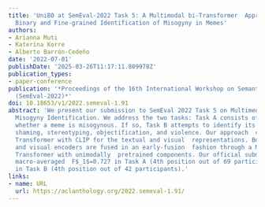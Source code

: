 ```yaml
---
title: 'UniBO at SemEval-2022 Task 5: A Multimodal bi-Transformer  Approach to the
  Binary and Fine-grained Identification of Misogyny in Memes'
authors:
- Arianna Muti
- Katerina Korre
- Alberto Barrón-Cedeño
date: '2022-07-01'
publishDate: '2025-03-26T11:17:11.809978Z'
publication_types:
- paper-conference
publication: '*Proceedings of the 16th International Workshop on Semantic  Evaluation
  (SemEval-2022)*'
doi: 10.18653/v1/2022.semeval-1.91
abstract: 'We present our submission to SemEval 2022 Task 5 on Multimedia  Automatic
  Misogyny Identification. We address the two tasks: Task A consists of  identifying
  whether a meme is misogynous. If so, Task B attempts to identify its  kind among
  shaming, stereotyping, objectification, and violence. Our approach  combines a BERT
  Transformer with CLIP for the textual and visual  representations. Both textual
  and visual encoders are fused in an early-fusion  fashion through a Multimodal Bidirectional
  Transformer with unimodally  pretrained components. Our official submissions obtain
  macro-averaged  F$_1$=0.727 in Task A (4th position out of 69 participants)and weighted  F$_1$=0.710
  in Task B (4th position out of 42 participants).'
links:
- name: URL
  url: https://aclanthology.org/2022.semeval-1.91/
---
```

